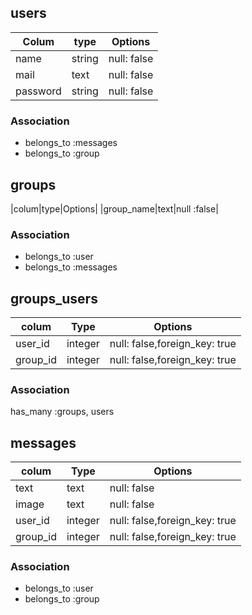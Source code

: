 ##  users
|Colum|type|Options|
|-----|----|-------|
|name|string|null: false|
|mail|text|null: false|
|password|string|null: false|

### Association
- belongs_to :messages
- belongs_to :group

##  groups
|colum|type|Options|
|group_name|text|null :false|

### Association
- belongs_to :user
- belongs_to :messages

## groups_users
|colum|Type|Options|
|-----|----|-------|
|user_id|integer|null: false,foreign_key: true|
|group_id|integer|null: false,foreign_key: true|

### Association
has_many :groups, users


## messages
|colum|Type|Options|
|-----|----|-------|
|text|text|null: false|
|image|text|null: false|
|user_id|integer|null: false,foreign_key: true|
|group_id|integer|null: false,foreign_key: true|

### Association
- belongs_to :user
- belongs_to :group



